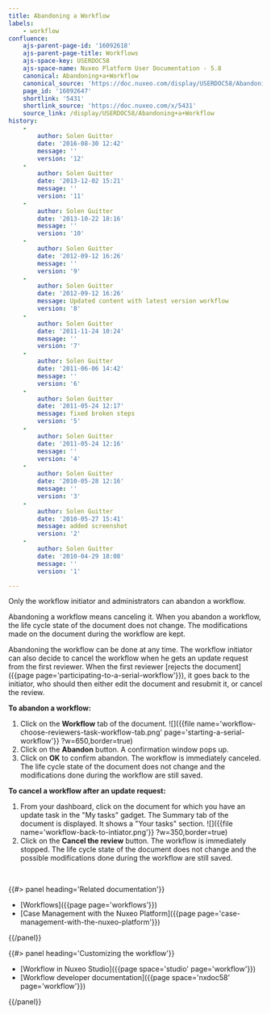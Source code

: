 ```yaml
---
title: Abandoning a Workflow
labels:
    - workflow
confluence:
    ajs-parent-page-id: '16092618'
    ajs-parent-page-title: Workflows
    ajs-space-key: USERDOC58
    ajs-space-name: Nuxeo Platform User Documentation - 5.8
    canonical: Abandoning+a+Workflow
    canonical_source: 'https://doc.nuxeo.com/display/USERDOC58/Abandoning+a+Workflow'
    page_id: '16092647'
    shortlink: '5431'
    shortlink_source: 'https://doc.nuxeo.com/x/5431'
    source_link: /display/USERDOC58/Abandoning+a+Workflow
history:
    - 
        author: Solen Guitter
        date: '2016-08-30 12:42'
        message: ''
        version: '12'
    - 
        author: Solen Guitter
        date: '2013-12-02 15:21'
        message: ''
        version: '11'
    - 
        author: Solen Guitter
        date: '2013-10-22 18:16'
        message: ''
        version: '10'
    - 
        author: Solen Guitter
        date: '2012-09-12 16:26'
        message: ''
        version: '9'
    - 
        author: Solen Guitter
        date: '2012-09-12 16:26'
        message: Updated content with latest version workflow
        version: '8'
    - 
        author: Solen Guitter
        date: '2011-11-24 10:24'
        message: ''
        version: '7'
    - 
        author: Solen Guitter
        date: '2011-06-06 14:42'
        message: ''
        version: '6'
    - 
        author: Solen Guitter
        date: '2011-05-24 12:17'
        message: fixed broken steps
        version: '5'
    - 
        author: Solen Guitter
        date: '2011-05-24 12:16'
        message: ''
        version: '4'
    - 
        author: Solen Guitter
        date: '2010-05-28 12:16'
        message: ''
        version: '3'
    - 
        author: Solen Guitter
        date: '2010-05-27 15:41'
        message: added screenshot
        version: '2'
    - 
        author: Solen Guitter
        date: '2010-04-29 18:08'
        message: ''
        version: '1'

---
```

Only the workflow initiator and administrators can abandon a workflow.

Abandoning a workflow means canceling it. When you abandon a workflow, the life cycle state of the document does not change. The modifications made on the document during the workflow are kept.

Abandoning the workflow can be done at any time. The workflow initiator can also decide to cancel the workflow when he gets an update request from the first reviewer. When the first reviewer [rejects the document]({{page page='participating-to-a-serial-workflow'}}), it goes back to the initiator, who should then either edit the document and resubmit it, or cancel the review.

**To abandon a workflow:**

1.  Click on the **Workflow** tab of the document.
    ![]({{file name='workflow-choose-reviewers-task-workflow-tab.png' page='starting-a-serial-workflow'}} ?w=650,border=true)
2.  Click on the **Abandon** button.
    A confirmation window pops up.
3.  Click on **OK** to confirm abandon.
    The workflow is immediately canceled. The life cycle state of the document does not change and the modifications done during the workflow are still saved.

**To cancel a workflow after an update request:**

1.  From your dashboard, click on the document for which you have an update task in the "My tasks" gadget.
    The Summary tab of the document is displayed. It shows a "Your tasks" section.
    ![]({{file name='workflow-back-to-intiator.png'}} ?w=350,border=true)
2.  Click on the **Cancel the review** button.
    The workflow is immediately stopped. The life cycle state of the document does not change and the possible modifications done during the workflow are still saved.

&nbsp;

<div class="row" data-equalizer data-equalize-on="medium"><div class="column medium-6">{{#> panel heading='Related documentation'}}

*   [Workflows]({{page page='workflows'}})
*   [Case Management with the Nuxeo Platform]({{page page='case-management-with-the-nuxeo-platform'}})

{{/panel}}</div><div class="column medium-6">{{#> panel heading='Customizing the workflow'}}

*   [Workflow in Nuxeo Studio]({{page space='studio' page='workflow'}})
*   [Workflow developer documentation]({{page space='nxdoc58' page='workflow'}})

{{/panel}}</div></div>